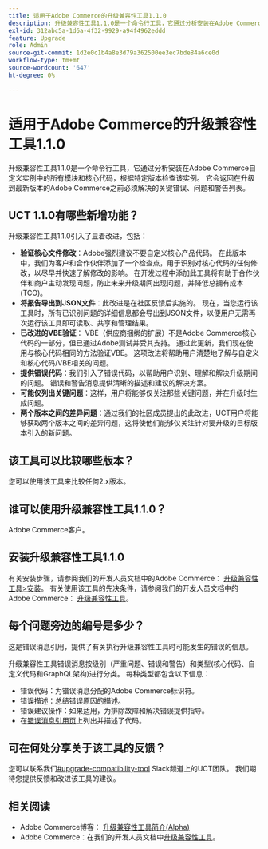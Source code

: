 ```yaml
---
title: 适用于Adobe Commerce的升级兼容性工具1.1.0
description: 升级兼容性工具1.1.0是一个命令行工具，它通过分析安装在Adobe Commerce自定义实例中的所有模块和核心代码，根据特定版本检查该实例。 它会返回在升级到最新版本的Adobe Commerce之前必须解决的关键错误、问题和警告列表。
exl-id: 312abc5a-1d6a-4f32-9929-a94f4962eddd
feature: Upgrade
role: Admin
source-git-commit: 1d2e0c1b4a8e3d79a362500ee3ec7bde84a6ce0d
workflow-type: tm+mt
source-wordcount: '647'
ht-degree: 0%

---
```


# 适用于Adobe Commerce的升级兼容性工具1.1.0

升级兼容性工具1.1.0是一个命令行工具，它通过分析安装在Adobe Commerce自定义实例中的所有模块和核心代码，根据特定版本检查该实例。 它会返回在升级到最新版本的Adobe Commerce之前必须解决的关键错误、问题和警告列表。

## UCT 1.1.0有哪些新增功能？

升级兼容性工具1.1.0引入了显着改进，包括：

* **验证核心文件修改**：Adobe强烈建议不要自定义核心产品代码。 在此版本中，我们为客户和合作伙伴添加了一个检查点，用于识别对核心代码的任何修改，以尽早并快速了解修改的影响。 在开发过程中添加此工具将有助于合作伙伴和商户主动发现问题，防止未来升级期间出现问题，并降低总拥有成本(TCO)。
* **将报告导出到JSON文件**：此改进是在社区反馈后实施的。 现在，当您运行该工具时，所有已识别问题的详细信息都会导出到JSON文件，以便用户无需再次运行该工具即可读取、共享和管理结果。
* **已改进的VBE验证**： VBE（供应商捆绑的扩展）不是Adobe Commerce核心代码的一部分，但已通过Adobe测试并受其支持。 通过此更新，我们现在使用与核心代码相同的方法验证VBE。 这项改进将帮助用户清楚地了解与自定义和核心代码/VBE相关的问题。
* **提供错误代码**：我们引入了错误代码，以帮助用户识别、理解和解决升级期间的问题。 错误和警告消息提供清晰的描述和建议的解决方案。
* **可能仅列出关键问题**：这样，用户将能够仅关注那些关键问题，并在升级时生成问题。
* **两个版本之间的差异问题**：通过我们的社区成员提出的此改进，UCT用户将能够获取两个版本之间的差异问题，这将使他们能够仅关注针对要升级的目标版本引入的新问题。

## 该工具可以比较哪些版本？

您可以使用该工具来比较任何2.x版本。

## 谁可以使用升级兼容性工具1.1.0？

Adobe Commerce客户。

## 安装升级兼容性工具1.1.0

有关安装步骤，请参阅我们的开发人员文档中的Adobe Commerce： [升级兼容性工具>安装](https://devdocs.magento.com/upgrade-compatibility-tool/install.html)。 有关使用该工具的先决条件，请参阅我们的开发人员文档中的Adobe Commerce： [升级兼容性工具](https://devdocs.magento.com/upgrade-compatibility-tool/prerequisites.html)。

## 每个问题旁边的编号是多少？

这是错误消息引用，提供了有关执行升级兼容性工具时可能发生的错误的信息。

升级兼容性工具错误消息按级别（严重问题、错误和警告）和类型(核心代码、自定义代码和GraphQL架构)进行分类。 每种类型都包含以下信息：

* 错误代码：为错误消息分配的Adobe Commerce标识符。
* 错误描述：总结错误原因的描述。
* 错误建议操作：如果适用，为排除故障和解决错误提供指导。
* 在[错误消息引用页](https://devdocs.magento.com/upgrade-compatibility-tool/errors.html)上列出并描述了代码。

## 可在何处分享关于该工具的反馈？

您可以联系我们[#upgrade-compatibility-tool](https://magentocommeng.slack.com/archives/C019Y143U9F) Slack频道上的UCT团队。 我们期待您提供反馈和改进该工具的建议。

## 相关阅读

* Adobe Commerce博客： [升级兼容性工具简介(Alpha)](https://magento.com/blog/magento-news/introducing-upgrade-compatibility-tool)
* Adobe Commerce：在我们的开发人员文档中[升级兼容性工具](https://devdocs.magento.com/upgrade-compatibility-tool/introduction.html)。
